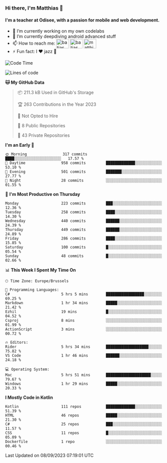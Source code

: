 ### Hi there, I'm Matthias 👋

#### I'm a teacher at Odisee, with a passion for mobile and web development.

- 🔭 I’m currently working on my own codelabs
- 🌱 I’m currently deepdiving android advanced stuff
- 📫 How to reach me: <a href="https://dev.to/batjas" target="_blank"><img align="center" src="https://raw.githubusercontent.com/rahuldkjain/github-profile-readme-generator/master/src/images/icons/Social/devto.svg" alt="batjas" height="30" width="40" /></a>
<a href="https://twitter.com/batjas" target="_blank"><img align="center" src="https://raw.githubusercontent.com/rahuldkjain/github-profile-readme-generator/master/src/images/icons/Social/twitter.svg" alt="batjas" height="30" width="40" /></a>
<a href="https://linkedin.com/in/matthiasdruwé" target="_blank"><img align="center" src="https://raw.githubusercontent.com/rahuldkjain/github-profile-readme-generator/master/src/images/icons/Social/linked-in-alt.svg" alt="matthiasdruwé" height="30" width="40" /></a>
- ⚡ Fun fact: I ❤ jazz 🎷


<!--START_SECTION:waka-->
![Code Time](http://img.shields.io/badge/Code%20Time-840%20hrs%2054%20mins-blue)

![Lines of code](https://img.shields.io/badge/From%20Hello%20World%20I%27ve%20Written-2.3%20million%20lines%20of%20code-blue)

**🐱 My GitHub Data** 

> 📦 211.3 kB Used in GitHub's Storage 
 > 
> 🏆 263 Contributions in the Year 2023
 > 
> 🚫 Not Opted to Hire
 > 
> 📜 8 Public Repositories 
 > 
> 🔑 43 Private Repositories 
 > 
**I'm an Early 🐤** 

```text
🌞 Morning                317 commits         ████░░░░░░░░░░░░░░░░░░░░░   17.57 % 
🌆 Daytime                958 commits         █████████████░░░░░░░░░░░░   53.10 % 
🌃 Evening                501 commits         ███████░░░░░░░░░░░░░░░░░░   27.77 % 
🌙 Night                  28 commits          ░░░░░░░░░░░░░░░░░░░░░░░░░   01.55 % 
```
📅 **I'm Most Productive on Thursday** 

```text
Monday                   223 commits         ███░░░░░░░░░░░░░░░░░░░░░░   12.36 % 
Tuesday                  258 commits         ████░░░░░░░░░░░░░░░░░░░░░   14.30 % 
Wednesday                440 commits         ██████░░░░░░░░░░░░░░░░░░░   24.39 % 
Thursday                 449 commits         ██████░░░░░░░░░░░░░░░░░░░   24.89 % 
Friday                   286 commits         ████░░░░░░░░░░░░░░░░░░░░░   15.85 % 
Saturday                 100 commits         █░░░░░░░░░░░░░░░░░░░░░░░░   05.54 % 
Sunday                   48 commits          █░░░░░░░░░░░░░░░░░░░░░░░░   02.66 % 
```


📊 **This Week I Spent My Time On** 

```text
🕑︎ Time Zone: Europe/Brussels

💬 Programming Languages: 
C#                       5 hrs 5 mins        █████████████████░░░░░░░░   69.25 % 
Markdown                 1 hr 34 mins        █████░░░░░░░░░░░░░░░░░░░░   21.42 % 
Ezhil                    19 mins             █░░░░░░░░░░░░░░░░░░░░░░░░   04.52 % 
Csproj                   8 mins              ░░░░░░░░░░░░░░░░░░░░░░░░░   01.99 % 
ActionScript             3 mins              ░░░░░░░░░░░░░░░░░░░░░░░░░   00.72 % 

🔥 Editors: 
Rider                    5 hrs 34 mins       ███████████████████░░░░░░   75.82 % 
VS Code                  1 hr 46 mins        ██████░░░░░░░░░░░░░░░░░░░   24.18 % 

💻 Operating System: 
Mac                      5 hrs 51 mins       ████████████████████░░░░░   79.67 % 
Windows                  1 hr 29 mins        █████░░░░░░░░░░░░░░░░░░░░   20.33 % 
```

**I Mostly Code in Kotlin** 

```text
Kotlin                   111 repos           █████████████░░░░░░░░░░░░   51.39 % 
HTML                     46 repos            █████░░░░░░░░░░░░░░░░░░░░   21.30 % 
C#                       25 repos            ███░░░░░░░░░░░░░░░░░░░░░░   11.57 % 
CSS                      11 repos            █░░░░░░░░░░░░░░░░░░░░░░░░   05.09 % 
Dockerfile               1 repo              ░░░░░░░░░░░░░░░░░░░░░░░░░   00.46 % 
```




 Last Updated on 08/09/2023 07:19:01 UTC
<!--END_SECTION:waka-->
